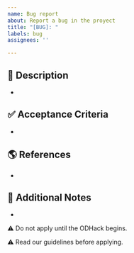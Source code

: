 ```yaml
---
name: Bug report
about: Report a bug in the proyect
title: "[BUG]: "
labels: bug
assignees: ''

---
```


## 📘 Description
-

## ✅ Acceptance Criteria
-

## 🌎 References
-

## 📜 Additional Notes
- 

⚠ Do not apply until the ODHack begins.

⚠ Read our guidelines before applying.
